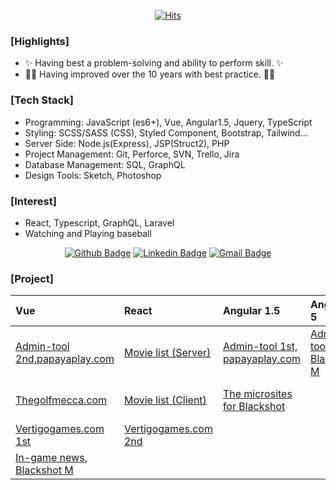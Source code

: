 <div align=center>
  
[![Hits](https://hits.seeyoufarm.com/api/count/incr/badge.svg?url=https%3A%2F%2Fgithub.com%2Fgjbae1212%2Fhit-counter&count_bg=%2379C83D&title_bg=%23555555&icon=&icon_color=%23E7E7E7&title=Hits&edge_flat=false)](https://hits.seeyoufarm.com)

</div>

### [Highlights]
- ✨ Having best a problem-solving and ability to perform skill. ✨
- 🙌🏼 Having improved over the 10 years with best practice. 🙌🏼

### [Tech Stack]
- Programming: JavaScript (es6+), Vue, Angular1.5, Jquery, TypeScript
- Styling: SCSS/SASS (CSS), Styled Component, Bootstrap, Tailwind...
- Server Side: Node.js(Express), JSP(Struct2), PHP
- Project Management: Git, Perforce, SVN, Trello, Jira
- Database Management: SQL, GraphQL 
- Design Tools: Sketch, Photoshop

### [Interest]
- React, Typescript, GraphQL, Laravel
- Watching and Playing baseball

<div align=center>
	
[![Github Badge](http://img.shields.io/badge/GitHub-black?style=flat&logo=github&link=https://github.com/brandon-pang/)](https://github.com/brandon-pang)
[![Linkedin Badge](https://img.shields.io/badge/-LinkedIn-blue?style=flat&logo=Linkedin&logoColor=white&link=https://www.linkedin.com/in/frontendbrandon/?locale=en_US)](https://www.linkedin.com/in/frontendbrandon/?locale=en_US)
[![Gmail Badge](https://img.shields.io/badge/Gmail-d14836?style=flat&logo=Gmail&logoColor=white&link=mailto:jaehoon.pang@gmail.com)](mailto:jaehoon.pang@gmail.com)

</div>

### [Project]
| Vue | React | Angular 1.5| Angular 5 | Typescript|
|:---|:---|:---|:---|:---|
| [Admin-tool 2nd,papayaplay.com](https://github.com/brandon-pang/ppy-portal-admin-tool-ver2) | [Movie list (Server)](https://github.com/brandon-pang/per-movie-list-server) | [Admin-tool 1st, papayaplay.com](https://github.com/brandon-pang/ppy-potal-admin-tool-ver1) | [Admin-tool, Blackshot M](https://github.com/brandon-pang/ppy-bsm-in-admintool)| [Uber Clone (Server)](https://github.com/brandon-pang/buber-server)|
| [Thegolfmecca.com](https://github.com/brandon-pang/tgm-official-home)| [Movie list (Client)](https://github.com/brandon-pang/per-movie-list-client) | [The microsites for Blackshot](https://github.com/brandon-pang/ppy-microsites-eachgame) | | [Uber Clone (Client)](https://github.com/brandon-pang/buber-client) |
| [Vertigogames.com 1st](https://github.com/brandon-pang/vtg-home-ver1)| [Vertigogames.com 2nd](https://github.com/brandon-pang/vtg-home-ver2) | | | [Blockchain Clone](https://github.com/brandon-pang/type-blockchain)|
| [In-game news, Blackshot M](https://github.com/brandon-pang/ppy-bsm-in-news)| | | |
